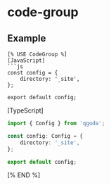 # code-group

## Example

```
[% USE CodeGroup %]
[JavaScript]
```js
const config = {
	directory: '_site',
};

export default config;
```

[TypeScript]
```typescript
import { Config } from 'qgoda';

const config: Config = {
	directory: '_site',
};

export default config;
```
[% END %]
```

